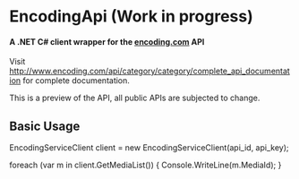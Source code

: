 # EncodingApi (Work in progress)
#### A .NET C# client wrapper for the [encoding.com](http://www.encoding.com/) API

Visit <http://www.encoding.com/api/category/category/complete_api_documentation> for complete documentation.

This is a preview of the API, all public APIs are subjected to change.

## Basic Usage
  EncodingServiceClient client = new EncodingServiceClient(api_id, api_key);
  
  foreach (var m in client.GetMediaList())
  {
      Console.WriteLine(m.MediaId);
  }